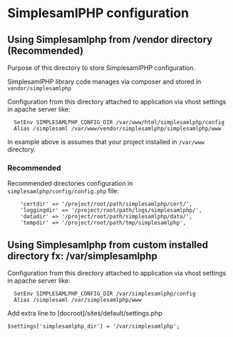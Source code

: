# SimplesamlPHP configuration

## Using Simplesamlphp from /vendor directory (Recommended)

Purpose of this directory to store SimplesamlPHP configuration.

SimplesamlPHP library code manages via composer and stored in `vendor/simplesamlphp`

Configuration from this directory attached to application via vhost settings in apache server
like:

```
  SetEnv SIMPLESAMLPHP_CONFIG_DIR /var/www/html/simplesamlphp/config
  Alias /simplesaml /var/www/vendor/simplesamlphp/simplesamlphp/www
```

In example above is assumes that your project installed in `/var/www` directory.

### Recommended

Recommended directories configuration in `simplesamlphp/config/config.php` file:
```
    'certdir' => '/project/root/path/simplesamlphp/cert/',
    'loggingdir' => '/project/root/path/logs/simplesamlphp/',
    'datadir' => '/project/root/path/simplesamlphp/data/',
    'tempdir' => '/project/root/path/tmp/simplesamlphp',
```

## Using Simplesamlphp from custom installed directory fx: /var/simplesamlphp

Configuration from this directory attached to application via vhost settings in apache server
like:

```
  SetEnv SIMPLESAMLPHP_CONFIG_DIR /var/simplesamlphp/config
  Alias /simplesaml /var/simplesamlphp/www
```

Add extra line to [docroot]/sites/default/settings.php

```
$settings['simplesamlphp_dir'] = '/var/simplesamlphp';
```
